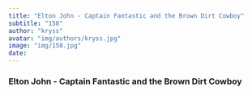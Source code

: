 ```yaml
---
title: "Elton John - Captain Fantastic and the Brown Dirt Cowboy"
subtitle: "158"
author: "kryss"
avatar: "img/authors/kryss.jpg"
image: "img/158.jpg"
date:
---
```


### Elton John - Captain Fantastic and the Brown Dirt Cowboy
